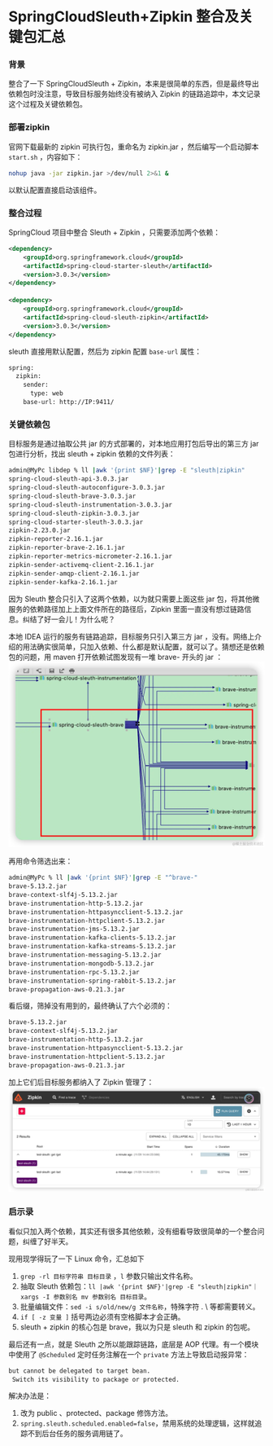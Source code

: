 # SpringCloudSleuth+Zipkin 整合及关键包汇总
### 背景

整合了一下 SpringCloudSleuth + Zipkin，本来是很简单的东西，但是最终导出依赖包时没注意，导致目标服务始终没有被纳入 Zipkin 的链路追踪中，本文记录这个过程及关键依赖包。

### 部署zipkin

官网下载最新的 zipkin 可执行包，重命名为 zipkin.jar ，然后编写一个启动脚本 `start.sh` ，内容如下：

```bash
nohup java -jar zipkin.jar >/dev/null 2>&1 &

```

以默认配置直接启动该组件。

### 整合过程

SpringCloud 项目中整合 Sleuth + Zipkin ，只需要添加两个依赖：

```xml
<dependency>
    <groupId>org.springframework.cloud</groupId>
    <artifactId>spring-cloud-starter-sleuth</artifactId>
    <version>3.0.3</version>
</dependency>

<dependency>
    <groupId>org.springframework.cloud</groupId>
    <artifactId>spring-cloud-sleuth-zipkin</artifactId>
    <version>3.0.3</version>
</dependency>

```

sleuth 直接用默认配置，然后为 zipkin 配置 `base-url` 属性：

```bash
spring:
  zipkin:
    sender:
      type: web
    base-url: http://IP:9411/

```

### 关键依赖包

目标服务是通过抽取公共 jar 的方式部署的，对本地应用打包后导出的第三方 jar 包进行分析，找出 sleuth + zipkin 依赖的文件列表：

```bash
admin@MyPc libdep % ll |awk '{print $NF}'|grep -E "sleuth|zipkin"
spring-cloud-sleuth-api-3.0.3.jar
spring-cloud-sleuth-autoconfigure-3.0.3.jar
spring-cloud-sleuth-brave-3.0.3.jar
spring-cloud-sleuth-instrumentation-3.0.3.jar
spring-cloud-sleuth-zipkin-3.0.3.jar
spring-cloud-starter-sleuth-3.0.3.jar
zipkin-2.23.0.jar
zipkin-reporter-2.16.1.jar
zipkin-reporter-brave-2.16.1.jar
zipkin-reporter-metrics-micrometer-2.16.1.jar
zipkin-sender-activemq-client-2.16.1.jar
zipkin-sender-amqp-client-2.16.1.jar
zipkin-sender-kafka-2.16.1.jar

```

因为 Sleuth 整合只引入了这两个依赖，以为就只需要上面这些 jar 包，将其他微服务的依赖路径加上上面文件所在的路径后，Zipkin 里面一直没有想过链路信息。纠结了好一会儿！为什么呢？

本地 IDEA 运行的服务有链路追踪，目标服务只引入第三方 jar ，没有。网络上介绍的用法确实很简单，只加入依赖、什么都是默认配置，就可以了。猜想还是依赖包的问题，用 maven 打开依赖试图发现有一堆 brave- 开头的 jar ： ![](_assets/bfbee43f037f46a3abf7db661d9a9bd1~tplv-k3u1fbpfcp-jj-mark!3024!0!0!0!q75.awebp.webp)

再用命令筛选出来：

```bash
admin@MyPc % ll |awk '{print $NF}'|grep -E "^brave-"      
brave-5.13.2.jar
brave-context-slf4j-5.13.2.jar
brave-instrumentation-http-5.13.2.jar
brave-instrumentation-httpasyncclient-5.13.2.jar
brave-instrumentation-httpclient-5.13.2.jar
brave-instrumentation-jms-5.13.2.jar
brave-instrumentation-kafka-clients-5.13.2.jar
brave-instrumentation-kafka-streams-5.13.2.jar
brave-instrumentation-messaging-5.13.2.jar
brave-instrumentation-mongodb-5.13.2.jar
brave-instrumentation-rpc-5.13.2.jar
brave-instrumentation-spring-rabbit-5.13.2.jar
brave-propagation-aws-0.21.3.jar

```

看后缀，筛掉没有用到的，最终确认了六个必须的：

```bash
brave-5.13.2.jar
brave-context-slf4j-5.13.2.jar
brave-instrumentation-http-5.13.2.jar
brave-instrumentation-httpasyncclient-5.13.2.jar
brave-instrumentation-httpclient-5.13.2.jar
brave-propagation-aws-0.21.3.jar

```

加上它们后目标服务都纳入了 Zipkin 管理了： ![](_assets/5920fc7c6f5a4aee8bae4eaa0b9cfecb~tplv-k3u1fbpfcp-jj-mark!3024!0!0!0!q75.awebp.webp)

### 启示录

看似只加入两个依赖，其实还有很多其他依赖，没有细看导致很简单的一个整合问题，纠缠了好半天。

现用现学得玩了一下 Linux 命令，汇总如下

1.  `grep -rl 目标字符串 目标目录` ，`l` 参数只输出文件名称。
2.  抽取 Sleuth 依赖包：`ll |awk '{print $NF}'|grep -E "sleuth|zipkin"｜xargs -I 参数别名 mv 参数别名 目标目录`。
3.  批量编辑文件：`sed -i s/old/new/g 文件名称`，特殊字符 . \ 等都需要转义。
4.  `if [ -z 变量 ]` 括号两边必须有空格脚本才会正确。
5.  sleuth + zipkin 的核心包是 brave，我以为只是 sleuth 和 zipkin 的包呢。

最后还有一点，就是 Sleuth 之所以能跟踪链路，底层是 AOP 代理。有一个模块中使用了 `@Scheduled` 定时任务注解在一个 `private` 方法上导致启动报异常：

```bash
but cannot be delegated to target bean.
 Switch its visibility to package or protected.

```

解决办法是：

1.  改为 public 、protected、package 修饰方法。
2.  `spring.sleuth.scheduled.enabled=false`，禁用系统的处理逻辑，这样就追踪不到后台任务的服务调用链了。